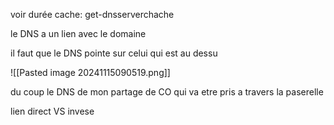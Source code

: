
voir durée cache:
	get-dnsserverchache

le DNS a un lien avec le domaine


il faut  que le DNS pointe sur celui qui est au dessu

![[Pasted image 20241115090519.png]]


du coup le DNS de mon partage de CO qui va etre pris a travers la paserelle 


lien direct VS invese